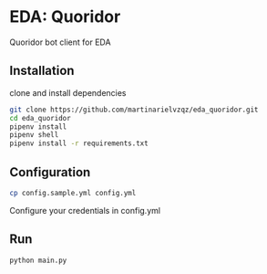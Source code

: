 # EDA: Quoridor
Quoridor bot client for EDA

## Installation
clone and install dependencies

```sh
git clone https://github.com/martinarielvzqz/eda_quoridor.git
cd eda_quoridor
pipenv install
pipenv shell
pipenv install -r requirements.txt
```

## Configuration
```sh
cp config.sample.yml config.yml
```
Configure your credentials in config.yml


## Run
```sh
python main.py
```